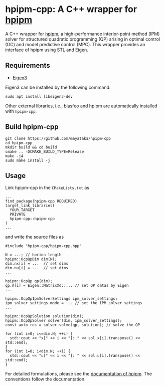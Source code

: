 # hpipm-cpp: A C++ wrapper for [hpipm](https://github.com/giaf/hpipm)

A C++ wrapper for [hpipm](https://github.com/giaf/hpipm), a high-performance interior-point method (IPM) solver for structured quadratic programming (QP) arising in optimal control (OC) and model predictive control (MPC).
This wrapper provides an interface of hpipm using STL and Eigen. 

## Requirements
- [Eigen3](https://eigen.tuxfamily.org/index.php?title=Main_Page)

Eigen3 can be installed by the following command:
```
sudo apt install libeigen3-dev
```

Other external libraries, i.e., [blasfeo](https://github.com/giaf/blasfeo) and [hpipm](https://github.com/giaf/hpipm) are automatically installed with `hpipm-cpp`.

## Build hpipm-cpp
```
git clone https://github.com/mayataka/hpipm-cpp
cd hpipm-cpp
mkdir build && cd build
cmake .. -DCMAKE_BUILD_TYPE=Release 
make -j4
sudo make install -j
```

## Usage
Link hpipm-cpp in the `CMakeLists.txt` as
```
...
find_package(hpipm-cpp REQUIRED)
target_link_libraries(
  YOUR_TARGET
  PRIVATE
  hpipm-cpp::hpipm-cpp
)
...
```
and write the source files as 
```
#include "hpipm-cpp/hpipm-cpp.hpp"

N = ...; // horion length
hpipm::OcpQpDim dim(N);
dim.nx[i] = ...  // set dims
dim.nu[i] = ...  // set dims
... 

hpipm::OcpQp qp(dim); 
qp.A[i] = Eigen::MatrixXd::... // set QP datas by Eigen 
... 

hpipm::OcpQpIpmSolverSettings ipm_solver_settings; 
ipm_solver_settings.mode = ... // set the IPM solver settings
... 

hpipm::OcpQpSolution solution(dim);
hpipm::OcpQpSolver solver(dim, ipm_solver_settings);
const auto res = solver.solve(qp, solution); // solve the QP

for (int i=0; i<=dim.N; ++i) {
  std::cout << "x[" << i << "]: " << sol.x[i].transpose() << std::endl;  
}
for (int i=0; i<dim.N; ++i) {
  std::cout << "u[" << i << "]: " << sol.u[i].transpose() << std::endl;  
}
```

For detailed formulations, please see the [documentation of hpipm](https://github.com/giaf/hpipm/blob/master/doc/guide.pdf).
The conventions follow the documentation. 
